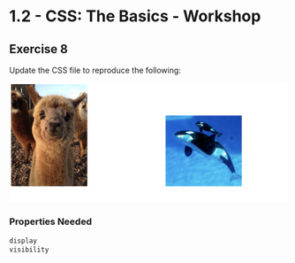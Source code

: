# 1.2 - CSS: The Basics - Workshop

## Exercise 8

Update the CSS file to reproduce the following:  

![exercise-8 goal](../../assets/ex-8-goal.png)


### Properties Needed

```
display
visibility
```